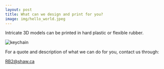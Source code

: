 ```yaml
---
layout: post
title: What can we design and print for you?
image: img/hello_world.jpeg
---
```


Intricate 3D models can be printed in hard plastic or flexible rubber. 

![keychain](https://scontent-sea1-1.xx.fbcdn.net/v/t1.0-9/26904509_540263646366507_1593014669459002925_n.jpg?oh=753329cb5fa7f0ac530cb3397fd4da99&oe=5AB4311E)

For a quote and description of what we can do for you, contact us through: 

RB2@shaw.ca
